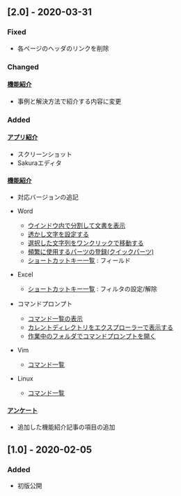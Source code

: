 ## [2.0] - 2020-03-31
### Fixed
- 各ページのヘッダのリンクを削除

### Changed
#### [機能紹介](./func.html)
- 事例と解決方法で紹介する内容に変更

### Added
#### [アプリ紹介](./app.html)
- スクリーンショット
- Sakuraエディタ

#### [機能紹介](./func.html)
- 対応バージョンの追記


- Word
   - <a href="/func.html#./articles/draft/Word/ウインドウ内で分割して文書を表示/README.md">ウインドウ内で分割して文書を表示</a>
   - <a href="/func.html#./articles/draft/Word/透かし文字を設定する/README.md">透かし文字を設定する</a>
   - <a href="/func.html#./articles/draft/Word/選択した文字列をワンクリックで移動する/README.md">選択した文字列をワンクリックで移動する</a>
   - <a href="/func.html#./articles/draft/Word/頻繁に使用するパーツの登録(クイックパーツ)/README.md">頻繁に使用するパーツの登録(クイックパーツ)</a>
   - <a href="/func.html#./articles/draft/Word/ショートカットキー一覧/README.md">ショートカットキー一覧</a> : フィールド


- Excel
   - <a href="/func.html#./articles/draft/Excel/ショートカットキー一覧/README.md">ショートカットキー一覧</a> : フィルタの設定/解除


- コマンドプロンプト
   - <a href="/func.html#./articles/draft/コマンドプロンプト/コマンド一覧の表示/README.md">コマンド一覧の表示</a>
   - <a href="/func.html#./articles/draft/コマンドプロンプト/カレントディレクトリをエクスプローラーで表示する/README.md">カレントディレクトリをエクスプローラーで表示する</a>
   - <a href="/func.html#./articles/draft/コマンドプロンプト/作業中のフォルダでコマンドプロンプトを開く/README.md">作業中のフォルダでコマンドプロンプトを開く</a>


- Vim
   - <a href="/func.html#./articles/draft/Vim/コマンド一覧/README.md">コマンド一覧</a>


- Linux
   - <a href="/func.html#./articles/draft/Linux/コマンド一覧/README.md">コマンド一覧</a>


#### [アンケート](./enquete.html)
- 追加した機能紹介記事の項目の追加


## [1.0] - 2020-02-05
### Added
- 初版公開
